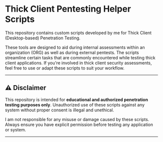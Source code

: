 # Thick Client Pentesting Helper Scripts

This repository contains custom scripts developed by me for Thick Client (Desktop-based) Penetration Testing.

These tools are designed to aid during internal assessments within an organization (ORG) as well as during external pentests. The scripts streamline certain tasks that are commonly encountered while testing thick client applications.
If you're involved in thick client security assessments, feel free to use or adapt these scripts to suit your workflow.

---

## ⚠️ Disclaimer

This repository is intended for **educational and authorized penetration testing purposes only**. Unauthorized use of these scripts against any system without proper consent is illegal and unethical.

I am not responsible for any misuse or damage caused by these scripts. Always ensure you have explicit permission before testing any application or system.

---
